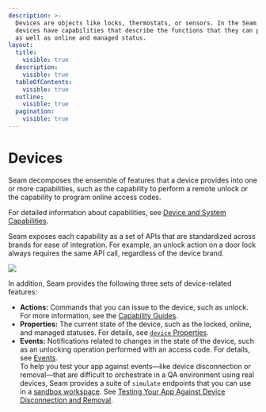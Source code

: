 ```yaml
---
description: >-
  Devices are objects like locks, thermostats, or sensors. In the Seam API,
  devices have capabilities that describe the functions that they can perform,
  as well as online and managed status.
layout:
  title:
    visible: true
  description:
    visible: true
  tableOfContents:
    visible: true
  outline:
    visible: true
  pagination:
    visible: true
---
```


# Devices

Seam decomposes the ensemble of features that a device provides into one or more capabilities, such as the capability to perform a remote unlock or the capability to program online access codes.

For detailed information about capabilities, see [Device and System Capabilities](../../capability-guides/device-and-system-capabilities.md).

Seam exposes each capability as a set of APIs that are standardized across brands for ease of integration. For example, an unlock action on a door lock always requires the same API call, regardless of the device brand.

![](<../../.gitbook/assets/image (10) (1).png>)

In addition, Seam provides the following three sets of device-related features:

* **Actions:** Commands that you can issue to the device, such as unlock. For more information, see the [Capability Guides](broken-reference).
* **Properties:** The current state of the device, such as the locked, online, and managed statuses. For details, see [`device` Properties](../../api-clients/devices/#device-properties).
* **Events:** Notifications related to changes in the state of the device, such as an unlocking operation performed with an access code. For details, see [Events](../../api-clients/events/).\
  To help you test your app against events—like device disconnection or removal—that are difficult to orchestrate in a QA environment using real devices, Seam provides a suite of `simulate` endpoints that you can use in a [sandbox workspace](../workspaces/#sandbox-workspaces). See [Testing Your App Against Device Disconnection and Removal](testing-your-app-against-device-disconnection-and-removal.md).
